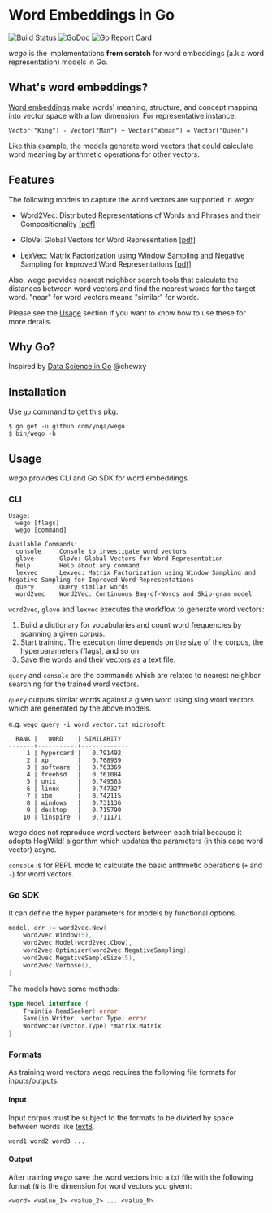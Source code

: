 # Word Embeddings in Go

[![Build Status](https://travis-ci.com/ynqa/wego.svg?branch=master)](https://travis-ci.com/ynqa/wego)
[![GoDoc](https://godoc.org/github.com/ynqa/wego?status.svg)](https://godoc.org/github.com/ynqa/wego)
[![Go Report Card](https://goreportcard.com/badge/github.com/ynqa/wego)](https://goreportcard.com/report/github.com/ynqa/wego)

*wego* is the implementations **from scratch** for word embeddings (a.k.a word representation) models in Go.

## What's word embeddings?

[Word embeddings](https://en.wikipedia.org/wiki/Word_embeddings) make words' meaning, structure, and concept mapping into vector space with a low dimension. For representative instance:
```
Vector("King") - Vector("Man") + Vector("Woman") = Vector("Queen")
```
Like this example, the models generate word vectors that could calculate word meaning by arithmetic operations for other vectors.

## Features

The following models to capture the word vectors are supported in *wego*:

- Word2Vec: Distributed Representations of Words and Phrases and their Compositionality [[pdf]](https://papers.nips.cc/paper/5021-distributed-representations-of-words-and-phrases-and-their-compositionality.pdf)

- GloVe: Global Vectors for Word Representation [[pdf]](http://nlp.stanford.edu/pubs/glove.pdf)

- LexVec: Matrix Factorization using Window Sampling and Negative Sampling for Improved Word Representations [[pdf]](http://anthology.aclweb.org/P16-2068)

Also, wego provides nearest neighbor search tools that calculate the distances between word vectors and find the nearest words for the target word. "near" for word vectors means "similar" for words.

Please see the [Usage](#Usage) section if you want to know how to use these for more details.

## Why Go?

Inspired by [Data Science in Go](https://speakerdeck.com/chewxy/data-science-in-go) @chewxy

## Installation

Use `go` command to get this pkg.

```
$ go get -u github.com/ynqa/wego
$ bin/wego -h
```

## Usage

*wego* provides CLI and Go SDK for word embeddings.

### CLI

```
Usage:
  wego [flags]
  wego [command]

Available Commands:
  console     Console to investigate word vectors
  glove       GloVe: Global Vectors for Word Representation
  help        Help about any command
  lexvec      Lexvec: Matrix Factorization using Window Sampling and Negative Sampling for Improved Word Representations
  query       Query similar words
  word2vec    Word2Vec: Continuous Bag-of-Words and Skip-gram model
```

`word2vec`, `glove` and `lexvec` executes the workflow to generate word vectors:
1. Build a dictionary for vocabularies and count word frequencies by scanning a given corpus.
2. Start training. The execution time depends on the size of the corpus, the hyperparameters (flags), and so on.
3. Save the words and their vectors as a text file.

`query` and `console` are the commands which are related to nearest neighbor searching for the trained word vectors.

`query` outputs similar words against a given word using sing word vectors which are generated by the above models.

e.g. `wego query -i word_vector.txt microsoft`:
```
  RANK |   WORD    | SIMILARITY
-------+-----------+-------------
     1 | hypercard |   0.791492
     2 | xp        |   0.768939
     3 | software  |   0.763369
     4 | freebsd   |   0.761084
     5 | unix      |   0.749563
     6 | linux     |   0.747327
     7 | ibm       |   0.742115
     8 | windows   |   0.731136
     9 | desktop   |   0.715790
    10 | linspire  |   0.711171
```

*wego* does not reproduce word vectors between each trial because it adopts HogWild! algorithm which updates the parameters (in this case word vector) async.

`console` is for REPL mode to calculate the basic arithmetic operations (`+` and `-`) for word vectors.

### Go SDK

It can define the hyper parameters for models by functional options.

```go
model, err := word2vec.New(
	word2vec.Window(5),
	word2vec.Model(word2vec.Cbow),
	word2vec.Optimizer(word2vec.NegativeSampling),
	word2vec.NegativeSampleSize(5),
	word2vec.Verbose(),
)
```

The models have some methods:

```go
type Model interface {
	Train(io.ReadSeeker) error
	Save(io.Writer, vector.Type) error
	WordVector(vector.Type) *matrix.Matrix
}
```

### Formats

As training word vectors wego requires the following file formats for inputs/outputs.

#### Input

Input corpus must be subject to the formats to be divided by space between words like [text8](http://mattmahoney.net/dc/textdata.html).

```
word1 word2 word3 ...
```

#### Output

After training *wego* save the word vectors into a txt file with the following format (`N` is the dimension for word vectors you given):

```
<word> <value_1> <value_2> ... <value_N>
```
